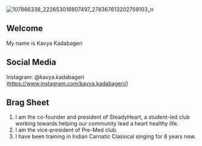 ![107866338_222653018807497_278367613202759103_n](https://user-images.githubusercontent.com/84577045/121602142-df555400-ca14-11eb-8d52-70cc46062558.jpg)
## Welcome
My name is Kavya Kadabageri


## Social Media
Instagram: @kavya.kadabageri (https://www.instagram.com/kavya.kadabageri/)

## Brag Sheet
1) I am the co-founder and president of SteadyHeart, a student-led club working towards helping our community lead a heart healthy life.
2) I am the vice-president of Pre-Med club.
3) I have been training in Indian Carnatic Classical singing for 8 years now. 

